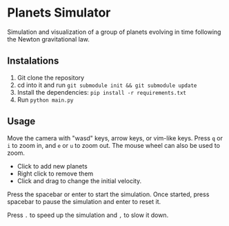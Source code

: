 Planets Simulator
=================

Simulation and visualization of a group of planets evolving in time following the
Newton gravitational law.

## Instalations

1. Git clone the repository
2. cd into it and run `git submodule init && git submodule update`
3. Install the dependencies: `pip install -r requirements.txt`
3. Run `python main.py`

## Usage

Move the camera with "wasd" keys, arrow keys, or vim-like keys.
Press `q` or `i` to zoom in, and `e` or `u` to zoom out.
The mouse wheel can also be used to zoom.

- Click to add new planets
- Right click to remove them
- Click and drag to change the initial velocity.

Press the spacebar or enter to start the simulation.
Once started, press spacebar to pause the simulation and enter to reset it.

Press `.` to speed up the simulation and  `,` to slow it down.
